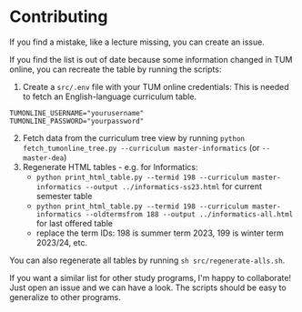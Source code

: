 # Contributing
If you find a mistake, like a lecture missing, you can create an issue.

If you find the list is out of date because some information changed in TUM online, you can recreate the table by running the scripts:

1. Create a `src/.env` file with your TUM online credentials: This is needed to fetch an English-language curriculum table.
```
TUMONLINE_USERNAME="yourusername"
TUMONLINE_PASSWORD="yourpassword"
```
2. Fetch data from the curriculum tree view by running `python fetch_tumonline_tree.py --curriculum master-informatics` (or `--master-dea`)
3. Regenerate HTML tables - e.g. for Informatics:
    - `python print_html_table.py --termid 198 --curriculum master-informatics --output ../informatics-ss23.html` for current semester table
    - `python print_html_table.py --termid 198 --curriculum master-informatics --oldtermsfrom 188 --output ../informatics-all.html` for last offered table
    - replace the term IDs: 198 is summer term 2023, 199 is winter term 2023/24, etc.
    
You can also regenerate all tables by running `sh src/regenerate-alls.sh`.

If you want a similar list for other study programs, I'm happy to collaborate! Just open an issue and we can have a look. The scripts should be easy to generalize to other programs.
